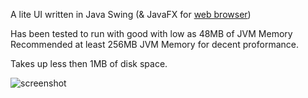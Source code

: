 A lite UI written in Java Swing (&amp; JavaFX for [web browser](http://github.com/zunozap/zunozap))

Has been tested to run with good with low as 48MB of JVM Memory
Recommended at least 256MB JVM Memory for decent proformance.

Takes up less then 1MB of disk space.

![screenshot](https://media.discordapp.net/attachments/340202812795387905/495759251340525578/unknown.png)

